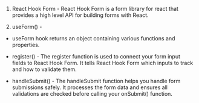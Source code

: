 1. React Hook Form - React Hook Form is a form library for react that provides a high level API for building forms with React.

2. useForm() -

- useForm hook returns an object containing various functions and properties.

- register() - The register function is used to connect your form input fields to React Hook Form. It tells React Hook Form which inputs to track and how to validate them.

- handleSubmit() - The handleSubmit function helps you handle form submissions safely. It processes the form data and ensures all validations are checked before calling your onSubmit() function.
